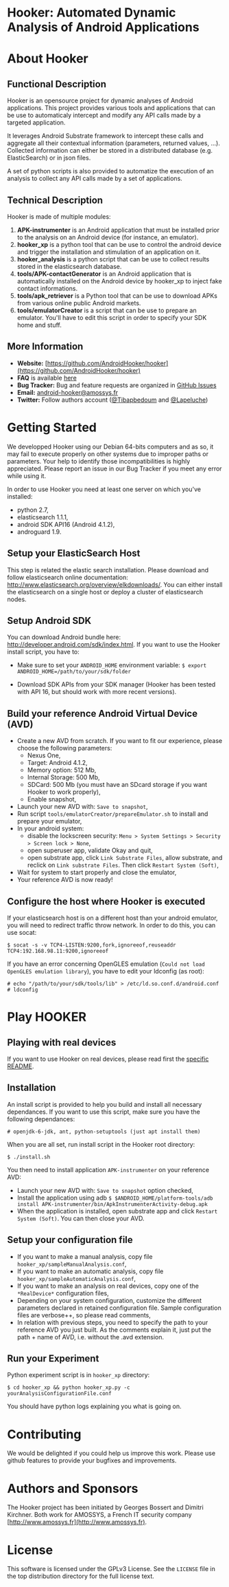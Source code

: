 Hooker: Automated Dynamic Analysis of Android Applications
==========================================================

About Hooker
============

Functional Description
----------------------

Hooker is an opensource project for dynamic analyses of Android applications. This project provides various tools and applications that can be use to automaticaly intercept and modify any API calls made by a targeted application.

It leverages Android Substrate framework to intercept these calls and aggregate all their contextual information (parameters, returned values, ...). Collected information can either be stored in a distributed database (e.g. ElasticSearch) or in json files.

A set of python scripts is also provided to automatize the execution of an analysis to collect any API calls made by a set of applications.

Technical Description
---------------------

Hooker is made of multiple modules:

1. **APK-instrumenter** is an Android application that must be installed prior to the analysis on an Android device (for instance, an emulator).
2. **hooker_xp** is a python tool that can be use to control the android device and trigger the installation and stimulation of an application on it.
3. **hooker_analysis** is a python script that can be use to collect results stored in the elasticsearch database.
4. **tools/APK-contactGenerator** is an Android application that is automatically installed on the Android device by hooker_xp to inject fake contact informations.
5. **tools/apk_retriever** is a Python tool that can be use to download APKs from various online public Android markets.
6. **tools/emulatorCreator** is a script that can be use to prepare an emulator. You'll have to edit this script in order to specify your SDK home and stuff.

More Information
----------------

* **Website:** [https://github.com/AndroidHooker/hooker](https://github.com/AndroidHooker/hooker)
* **FAQ** is available [here](FAQ.md)
* **Bug Tracker:** Bug and feature requests are organized in [GitHub Issues](https://github.com/AndroidHooker/hooker/issues)
* **Email:** [android-hooker@amossys.fr](android-hooker@amossys.fr)
* **Twitter:** Follow authors account ([@Tibapbedoum](https://www.twitter.com/Tibapbedoum) and [@Lapeluche](https://www.twitter.com/Lapeluche))

Getting Started
===============

We developped Hooker using our Debian 64-bits computers and as so, it may fail to execute properly on other systems due to improper paths or parameters. Your help to identify those incompatibilities is highly appreciated. Please report an issue in our Bug Tracker if you meet any error while using it.

In order to use Hooker you need at least one server on which you've installed:

* python 2.7,
* elasticsearch 1.1.1,
* android SDK API16 (Android 4.1.2),
* androguard 1.9.

Setup your ElasticSearch Host
-----------------------------

This step is related the elastic search installation. Please download and follow elasticsearch online documentation: http://www.elasticsearch.org/overview/elkdownloads/. You can either install the elasticsearch on a single host or deploy a cluster of elasticsearch nodes.

Setup Android SDK
-----------------

You can download Android bundle here: http://developer.android.com/sdk/index.html. If you want to use the Hooker install script, you have to:

* Make sure to set your `ANDROID_HOME` environment variable: `$ export ANDROID_HOME=/path/to/your/sdk/folder`

* Download SDK APIs from your SDK manager (Hooker has been tested with API 16, but should work with more recent versions).

Build your reference Android Virtual Device (AVD)
-------------------------------------------------

* Create a new AVD from scratch. If you want to fit our experience, please choose the following parameters:
    * Nexus One,
    * Target: Android 4.1.2,
    * Memory option: 512 Mb,
    * Internal Storage: 500 Mb,
    * SDCard: 500 Mb (you must have an SDcard storage if you want Hooker to work properly),
    * Enable snapshot,
* Launch your new AVD with: `Save to snapshot`,
* Run script `tools/emulatorCreator/prepareEmulator.sh` to install and prepare your emulator,
* In your android system:
    * disable the lockscreen security: `Menu > System Settings > Security > Screen lock > None`,
    * open superuser app, validate Okay and quit,
    * open substrate app, click `Link Substrate Files`, allow substrate, and reclick on `Link substrate Files`. Then click `Restart System (Soft)`,
* Wait for system to start properly and close the emulator,
* Your reference AVD is now ready!

Configure the host where Hooker is executed
----------------------------------------

If your elasticsearch host is on a different host than your android emulator, you will need to redirect traffic throw network. In order to do this, you can use socat:
    
    $ socat -s -v TCP4-LISTEN:9200,fork,ignoreeof,reuseaddr TCP4:192.168.98.11:9200,ignoreeof

If you have an error concerning OpenGLES emulation (`Could not load OpenGLES emulation library`), you have to edit your ldconfig (as root):
    
    # echo "/path/to/your/sdk/tools/lib" > /etc/ld.so.conf.d/android.conf
    # ldconfig

Play HOOKER
============

Playing with real devices
-------------------------

If you want to use Hooker on real devices, please read first the [specific README](tools/realDevice/README.md).

Installation
-------------

An install script is provided to help you build and install all necessary dependances.
If you want to use this script, make sure you have the following dependances:

    # openjdk-6-jdk, ant, python-setuptools (just apt install them)

When you are all set, run install script in the Hooker root directory:

    $ ./install.sh

You then need to install application `APK-instrumenter` on your reference AVD:

* Launch your new AVD with: `Save to snapshot` option checked,
* Install the application using adb `$ $ANDROID_HOME/platform-tools/adb install APK-instrumenter/bin/ApkInstrumenterActivity-debug.apk`
* When the application is installed, open substrate app and click `Restart System (Soft)`. You can then close your AVD.

Setup your configuration file
-----------------------------

* If you want to make a manual analysis, copy file `hooker_xp/sampleManualAnalysis.conf`,
* If you want to make an automatic analysis, copy file `hooker_xp/sampleAutomaticAnalysis.conf`,
* If you want to make an analysis on real devices, copy one of the `*RealDevice*` configuration files,
* Depending on your system configuration, customize the different parameters declared in retained configuration file. Sample configuration files are verbose++, so please read comments,
* In relation with previous steps, you need to specify the path to your reference AVD you just built. As the comments explain it, just put the path + name of AVD, i.e. without the .avd extension.

Run your Experiment
-------------------

Python experiment script is in `hooker_xp` directory:

    $ cd hooker_xp && python hooker_xp.py -c yourAnalysisConfigurationFile.conf 

You should have python logs explaining you what is going on.

Contributing
============

We would be delighted if you could help us improve this work.
Please use github features to provide your bugfixes and improvements.

Authors and Sponsors
====================

The Hooker project has been initiated by Georges Bossert and Dimitri Kirchner.
Both work for AMOSSYS, a French IT security company [http://www.amossys.fr](http://www.amossys.fr).

License
=======

This software is licensed under the GPLv3 License. See the `LICENSE` file in the top distribution directory for the full license text.


